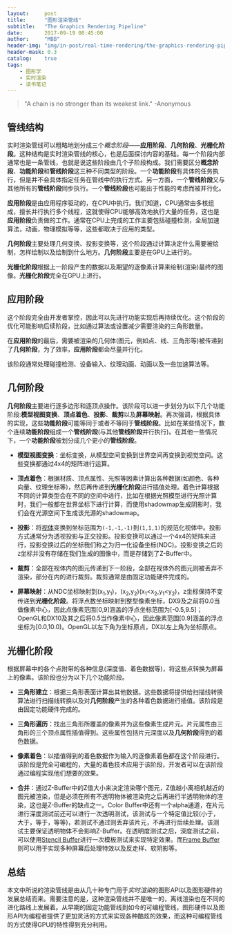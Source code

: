 ```yaml
---
layout:     post
title:      "图形渲染管线"
subtitle:   "The Graphics Rendering Pipeline"
date:       2017-09-19 00:45:00
author:     "MBB"
header-img: "img/in-post/real-time-rendering/the-graphics-rendering-pipeline/background.png"
header-mask: 0.3
catalog:    true
tags:
    - 图形学
    - 实时渲染
    - 读书笔记
---
```

>   "A chain is no stronger than its weakest link."
>   -Anonymous

## 管线结构
实时渲染管线可以粗略地划分成三个*概念阶段*——**应用阶段**、**几何阶段**、**光栅化阶段**。这种结构是实时渲染管线的核心，也是后面探讨内容的基础。每一个阶段内部通常也是一条管线，也就是说这些阶段由几个子阶段构成。我们需要区分**概念阶段**、**功能阶段**和**管线阶段**这三种不同类型的阶段。一个**功能阶段**有具体的任务执行，但是并不会具体指定任务在管线中的执行方式。另一方面，一个**管线阶段**又与其他所有的**管线阶段**同步执行。一个**管线阶段**也可能出于性能的考虑而被并行化。

**应用阶段**是由应用程序驱动的，在CPU中执行。我们知道，CPU通常由多核组成，擅长并行执行多个线程，这就使得CPU能够高效地执行大量的任务，这也是**应用阶段**负责做的工作。通常在CPU上完成的工作主要包括碰撞检测，全局加速算法，动画，物理模拟等等，这些都取决于应用的类型。

**几何阶段**主要处理几何变换、投影变换等，这个阶段通过计算决定什么需要被绘制，怎样绘制以及绘制到什么地方。**几何阶段**主要是在GPU上进行的。

**光栅化阶段**根据上一阶段产生的数据以及期望的逐像素计算来绘制(渲染)最终的图像。**光栅化阶段**完全在GPU上进行。

## 应用阶段
这个阶段完全由开发者掌控，因此可以先进行功能实现后再持续优化。这个阶段的优化可能影响后续阶段，比如通过算法或设置减少需要渲染的三角形数量。

在**应用阶段**的最后，需要被渲染的几何体(图元，例如点、线、三角形等)被传递到了**几何阶段**，为了效率，**应用阶段**都会尽量并行化。

该阶段通常处理碰撞检测、设备输入、纹理动画、动画以及一些加速算法等。

## 几何阶段
**几何阶段**主要进行逐多边形和逐顶点操作。该阶段可以进一步划分为以下几个功能阶段:**模型视图变换**、**顶点着色**、**投影**、**裁剪**以及**屏幕映射**。再次强调，根据具体的实现，这些**功能阶段**可能等同于或者不等同于**管线阶段**。比如在某些情况下，数个连续**功能阶段**组成一个**管线阶段**(与其他**管线阶段**并行执行)。在其他一些情况下，一个**功能阶段**被划分成几个更小的**管线阶段**。
- **模型视图变换**：坐标变换，从模型空间变换到世界空间再变换到视觉空间。这些变换都通过4x4的矩阵进行运算。

- **顶点着色**：根据材质、顶点属性、光照等因素计算出各种数据(如颜色、各种向量、纹理坐标等)，然后再传递到**光栅化阶段**进行插值处理。着色计算根据不同的计算类型会在不同的空间中进行，比如在根据光照模型进行光照计算时，我们一般都在世界坐标下进行计算，而使用shadowmap生成阴影时，我们会在光源空间下生成该光源的shadowmap。

- **投影**：将[视体][0]变换到坐标范围为`(-1,-1,-1)`到`(1,1,1)`的规范化视体中。投影方式通常分为透视投影与正交投影。投影变换可以通过一个4x4的矩阵来进行，投影变换过后的坐标我们称之为归一化设备坐标(NDC)。投影变换之后的`Z`坐标并没有存储在我们生成的图像中，而是存储到了Z-Buffer中。

- **裁剪**：全部在视体内的图元传递到下一阶段，全部在视体外的图元则被丢弃不渲染，部分在内的进行裁剪。裁剪通常是由固定功能硬件完成的。

- **屏幕映射**：从NDC坐标映射到(x<sub>1</sub>,y<sub>1</sub>)，(x<sub>2</sub>,y<sub>2</sub>)(x<sub>1</sub><x<sub>2</sub>,y<sub>1</sub><y<sub>2</sub>)，z坐标保持不变传递到**光栅化阶段**。将浮点数坐标映射到整型像素坐标，DX9及之前将0.0当做像素中心，因此点像素范围[0,9]涵盖的浮点坐标范围为[-0.5,9.5]；OpenGL和DX10及其之后将0.5当作像素中心，因此像素范围[0.9]涵盖的浮点坐标为[0.0,10.0)。OpenGL以左下角为坐标原点，DX以左上角为坐标原点。

## 光栅化阶段
根据屏幕中的各个点附带的各种信息(深度值、着色数据等)，将这些点转换为屏幕上的像素。该阶段也分为以下几个功能阶段。
- **三角形建立**：根据三角形表面计算出其他数据。这些数据将提供给扫描线转换算法进行扫描线转换以及对**几何阶段**产生的各种着色数据进行插值。该阶段是由固定功能硬件完成的。

- **三角形遍历**：找出三角形所覆盖的像素并为这些像素生成片元。片元属性由三角形的三个顶点属性插值得到。这些属性包括片元深度以及**几何阶段**得到的着色数据。

- **像素着色**：以插值得到的着色数据作为输入的逐像素着色都在这个阶段进行。该阶段是完全可编程的，大量的着色技术应用于该阶段，开发者可以在该阶段通过编程实现他们想要的效果。

- **合并**：通过Z-Buffer中的Z值大小来决定渲染哪个图元，Z值越小离相机越近的图元被渲染，但是必须在所有不透明物体被渲染完之后再进行半透明物体的渲染，这也是Z-Buffer的缺点之一。Color Buffer中还有一个alpha通道，在片元进行深度测试前还可以进行一次透明测试，该测试与一个特定值比较(小于，大于，等于，等等)，若测试不通过则丢弃该片元，不再进行后续处理。该测试主要保证透明物体不会影响Z-Buffer。在透明度测试之后，深度测试之前，可以使用[Stencil Buffer][1]进行一次模板测试来实现特定效果。而[Frame Buffer][2]则可以用于实现多种屏幕后处理特效以及反走样、软阴影等。

## 总结
本文中所说的渲染管线是由从几十种专门用于*实时渲染*的图形API以及图形硬件的发展总结而来。需要注意的是，这种渲染管线并不是唯一的，离线渲染也在不同的进化路线上发展着。从早期的固定功能管线到如今的可编程管线，图形硬件以及图形API为编程者提供了更加灵活的方式来实现各种酷炫的效果，而这种可编程管线的方式使得GPU的特性得到充分利用。

[0]:https://msdn.microsoft.com/en-us/library/ff634570.aspx
[1]:https://en.wikibooks.org/wiki/OpenGL_Programming/Stencil_buffer
[2]:http://www.songho.ca/opengl/gl_fbo.html